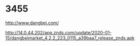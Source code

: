 # 3455
http://www.dangbei.com/

http://14.0.44.202/app.znds.com/update/2020-01-15/dangbeimarket_4.2.2_223_0115_a39baa7_release_znds.apk

